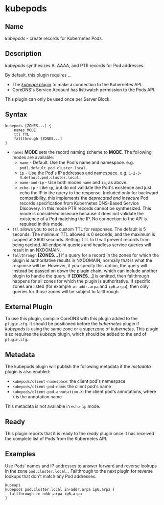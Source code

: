 # kubepods

## Name

*kubepods* - create records for Kubernetes Pods.

## Description

*kubepods* synthesizes A, AAAA, and PTR records for Pod addresses.

By default, this plugin requires ...
* The [_kubeapi_ plugin](http://github.com/coredns/kubeapi) to make a connection
to the Kubernetes API.
* CoreDNS's Service Account has list/watch permission to the Pods API.

This plugin can only be used once per Server Block.

## Syntax

```
kubepods [ZONES...] {
    names MODE
    ttl TTL
    fallthrough [ZONES...]
}
```

* `names` **MODE** sets the record naming scheme to **MODE**.  The following modes are available:
  * `name` - Default. Use the Pod's name and namespace. e.g. `pod1.default.pod.cluster.local.`
  * `ip` - Use the Pod's IP addresses and namespace. e.g. `1-2-3-4.default.pod.cluster.local.`
  * `name-and-ip` - Use both modes `name` and `ip`, as above.
  * `echo-ip` - Like `ip`, but do not validate the Pod's existence and just echo the IP in the query to the response.
    Included only for backward compatibility, this implements the _deprecated and insecure_ Pod records specification
    from Kubernetes DNS-Based Service Discovery.  In this mode PTR records cannot be synthesized. This mode is considered
    insecure because it does not validate the existence of a Pod matching the IP. No connection to the API is required
    in this mode.
* `ttl` allows you to set a custom TTL for responses. The default is 5 seconds.  The minimum TTL allowed is
  0 seconds, and the maximum is capped at 3600 seconds. Setting TTL to 0 will prevent records from being cached.
  All endpoint queries and headless service queries will result in an NXDOMAIN.
* `fallthrough` **[ZONES...]** If a query for a record in the zones for which the plugin is authoritative
  results in NXDOMAIN, normally that is what the response will be. However, if you specify this option,
  the query will instead be passed on down the plugin chain, which can include another plugin to handle
  the query. If **[ZONES...]** is omitted, then fallthrough happens for all zones for which the plugin
  is authoritative. If specific zones are listed (for example `in-addr.arpa` and `ip6.arpa`), then only
  queries for those zones will be subject to fallthrough.

## External Plugin

To use this plugin, compile CoreDNS with this plugin added to the `plugin.cfg`.  It should be positioned before
the _kubernetes_ plugin if _kubepods_ is using the same zone or a superzone of _kubernetes_.  This plugin also requires
the _kubeapi_ plugin, which should be added to the end of `plugin.cfg`.

## Metadata

The kubepods plugin will publish the following metadata if the *metadata* plugin is also enabled:

* `kubepods/client-namespace`: the client pod's namespace
* `kubepods/client-pod-name`: the client pod's name
* `kubepods/client-pod-annotation-X`: the client pod's annotations, where `X` is the annotation name

This metadata is not available in `echo-ip` mode.

## Ready

This plugin reports that it is ready to the _ready_ plugin once it has received the complete list of Pods
from the Kubernetes API.

## Examples

Use Pods' names and IP addresses to answer forward and reverse lookups in the zone `pod.cluster.local.`.
Fallthrough to the next plugin for reverse lookups that don't match any Pod addresses.

```
kubeapi
kubepods pod.cluster.local in-addr.arpa ip6.arpa {
  fallthrough in-addr.arpa ip6.arpa
}
```
